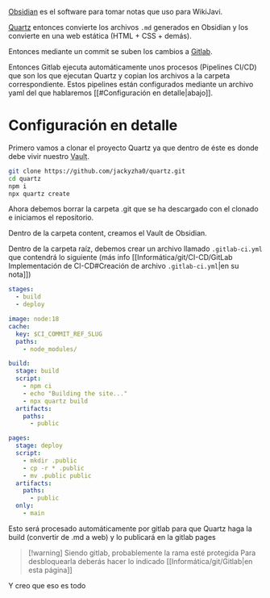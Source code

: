 [Obsidian](https://obsidian.md/) es el software para tomar notas que uso para WikiJavi.

[Quartz](https://quartz.jzhao.xyz/) entonces convierte los archivos `.md` generados en Obsidian y los convierte en una web estática (HTML + CSS + demás).

Entonces mediante un commit se suben los cambios a [Gitlab](https://gitlab.com/JaviAib/wikijavi).

Entonces Gitlab ejecuta automáticamente unos procesos (Pipelines CI/CD) que son los que ejecutan Quartz y copian los archivos a la carpeta correspondiente. Estos pipelines están configurados mediante un archivo yaml del que hablaremos [[#Configuración en detalle|abajo]].


# Configuración en detalle

Primero vamos a clonar el proyecto Quartz ya que dentro de éste es donde debe vivir nuestro <abbr title="Traducido como bóveda. Nombre que se le da a la base de conocimiento que generas con Obsidian">Vault</abbr>.

```bash
git clone https://github.com/jackyzha0/quartz.git
cd quartz
npm i
npx quartz create
```

Ahora debemos borrar la carpeta .git que se ha descargado con el clonado e iniciamos el repositorio.

Dentro de la carpeta content, creamos el Vault de Obsidian.

Dentro de la carpeta raíz, debemos crear un archivo llamado `.gitlab-ci.yml` que contendrá lo siguiente (más info [[Informática/git/CI-CD/GitLab Implementación de CI-CD#Creación de archivo `.gitlab-ci.yml`|en su nota]])

```yaml
stages:
  - build
  - deploy

image: node:18
cache:
  key: $CI_COMMIT_REF_SLUG
  paths:
    - node_modules/

build:
  stage: build
  script:
    - npm ci
    - echo "Building the site..."
    - npx quartz build 
  artifacts:
    paths:
      - public

pages:
  stage: deploy
  script:
    - mkdir .public
    - cp -r * .public
    - mv .public public
  artifacts:
    paths:
      - public
  only:
    - main

```

Esto será procesado automáticamente por gitlab para que Quartz haga la build (convertir de .md a web) y lo publicará en la gitlab pages

> [!warning]  Siendo gitlab, probablemente la rama esté protegida
> Para desbloquearla deberás hacer lo indicado [[Informática/git/Gitlab|en esta página]]

Y creo que eso es todo


